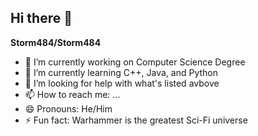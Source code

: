 ## Hi there 👋

**Storm484/Storm484**

- 🔭 I’m currently working on Computer Science Degree
- 🌱 I’m currently learning C++, Java, and Python
- 🤔 I’m looking for help with what's listed avbove
- 📫 How to reach me: ...
- 😄 Pronouns: He/Him
- ⚡ Fun fact: Warhammer is the greatest Sci-Fi universe
